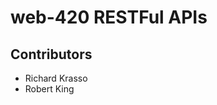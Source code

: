 <h1>web-420 RESTFul APIs</h1>
<h2>Contributors</h2>
<ul>
  <li>Richard Krasso</li>
  <li>Robert King</li>
</ul>
